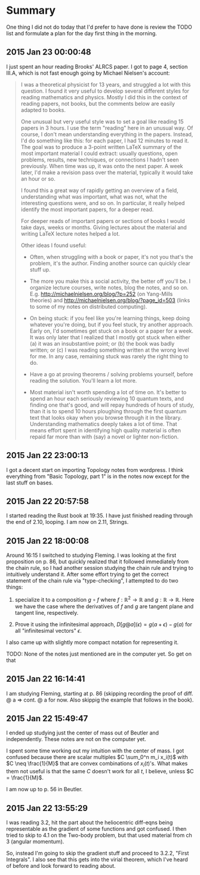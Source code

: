 # Summary

One thing I did not do today that I'd prefer to have done is review the TODO list and formulate a plan for the day first thing in the morning.


## 2015 Jan 23 00:00:48
I just spent an hour reading Brooks' ALRCS paper. I got to page 4, section III.A, which is not fast enough going by Michael Nielsen's account:

    
> I was a theoretical physicist for 13 years, and struggled a lot with this question. I found it very useful to develop several different styles for reading mathematics and physics. Mostly I did this in the context of reading papers, not books, but the comments below are easily adapted to books.
> 
> One unusual but very useful style was to set a goal like reading 15 papers in 3 hours. I use the term "reading" here in an unusual way. Of course, I don't mean understanding everything in the papers. Instead, I'd do something like this: for each paper, I had 12 minutes to read it. The goal was to produce a 3-point written LaTeX summary of the most important material I could extract: usually questions, open problems, results, new techniques, or connections I hadn't seen previously. When time was up, it was onto the next paper. A week later, I'd make a revision pass over the material, typically it would take an hour or so.
> 
> I found this a great way of rapidly getting an overview of a field, understanding what was important, what was not, what the interesting questions were, and so on. In particular, it really helped identify the most important papers, for a deeper read.
> 
> For deeper reads of important papers or sections of books I would take days, weeks or months. Giving lectures about the material and writing LaTeX lecture notes helped a lot.
> 
> Other ideas I found useful:
> 
>  - Often, when struggling with a book or paper, it's not you that's the problem, it's the author. Finding another source can quickly clear stuff up.
> 
>  - The more you make this a social activity, the better off you'll be. I organize lecture courses, write notes, blog the notes, and so on. E.g. http://michaelnielsen.org/blog/?p=252 (on Yang-Mills theories) and http://michaelnielsen.org/blog/?page_id=503 (links to some of my notes on distributed computing).
> 
>  - On being stuck: if you feel like you're learning things, keep doing whatever you're doing, but if you feel stuck, try another approach. Early on, I'd sometimes get stuck on a book or a paper for a week. It was only later that I realized that I mostly got stuck when either (a) it was an insubstantive point; or (b) the book was badly written; or (c) I was reading something written at the wrong level for me. In any case, remaining stuck was rarely the right thing to do.
> 
>  - Have a go at proving theorems / solving problems yourself, before reading the solution. You'll learn a lot more.
> 
>  - Most material isn't worth spending a lot of time on. It's better to spend an hour each seriously reviewing 10 quantum texts, and finding one that's good, and will repay hundreds of hours of study, than it is to spend 10 hours ploughing through the first quantum text that looks okay when you browse through it in the library. Understanding mathematics deeply takes a lot of time. That means effort spent in identifying high quality material is often repaid far more than with (say) a novel or lighter non-fiction.


## 2015 Jan 22 23:00:13

I got a decent start on importing Topology notes from wordpress. I think everything from "Basic Topology, part 1" is in the notes now except for the last stuff on bases.

## 2015 Jan 22 20:57:58

I started reading the Rust book at 19:35. I have just finished reading through the end of 2.10, looping. I am now on 2.11, Strings.


## 2015 Jan 22 18:00:08

Around 16:15 I switched to studying Fleming. I was looking at the first proposition on p. 86, but quickly realized that it followed immediately from the chain rule, so I had another session studying the chain rule and trying to intuitively understand it. After some effort trying to get the correct statement of the chain rule via "type-checking", I attempted to do two things:

 1. specialize it to a composition $g \circ f$ where $f: \mathbb{R}^2 \to \mathbb{R}$ and $g: \mathbb{R} \to \mathbb{R}$. Here we have the case where the derivatives of $f$ and $g$ are tangent plane and tangent line, respectively.

 2. Prove it using the infinitesimal approach, $D[g @ a](\epsilon) = g(a + \epsilon) - g(a)$ for all "infinitesimal vectors" $\epsilon$.

I also came up with slightly more compact notation for representing it. 

TODO: None of the notes just mentioned are in the computer yet. So get on that


## 2015 Jan 22 16:14:41

I am studying Fleming, starting at p. 86 (skipping recording the proof of diff. @ a => cont. @ a for now. Also skippig the example that follows in the book).


## 2015 Jan 22 15:49:47

I ended up studying just the center of mass out of Beutler and independently. These notes are not on the computer yet.

I spent some time working out my intuition with the center of mass. I got confused because there are scalar multiples $C \sum_0^n m_i x_i(t)$ with $C \neq \frac{1}{M}$ that are convex combinations of $x_i(t)$'s. What makes them not useful is that the same $C$ doesn't work for all $t$, I believe, unless $C = \frac{1}{M}$.

I am now up to p. 56 in Beutler.


## 2015 Jan 22 13:55:29

I was reading 3.2, hit the part about the heliocentric diff-eqns being representable as the gradient of some functions and got confused. I then tried to skip to 4.1 on the Two-body problem, but that used material from ch 3 (angular momentum).

So, instead I'm going to skip the gradient stuff and proceed to 3.2.2, "First Integrals". I also see that this gets into the virial theorem, which I've heard of before and look forward to reading about.
